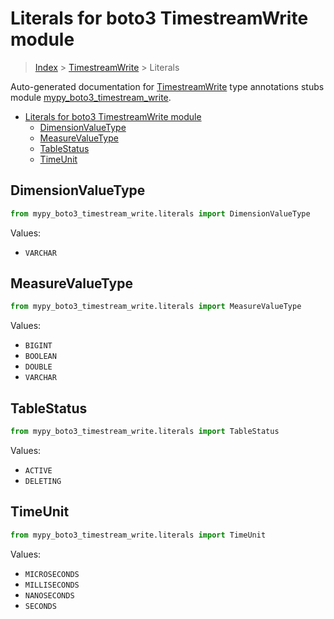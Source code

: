 # Literals for boto3 TimestreamWrite module

> [Index](../README.md) > [TimestreamWrite](./README.md) > Literals

Auto-generated documentation for [TimestreamWrite](https://boto3.amazonaws.com/v1/documentation/api/latest/reference/services/timestream-write.html#TimestreamWrite)
type annotations stubs module [mypy_boto3_timestream_write](https://pypi.org/project/mypy-boto3-timestream-write/).

- [Literals for boto3 TimestreamWrite module](#literals-for-boto3-timestreamwrite-module)
  - [DimensionValueType](#dimensionvaluetype)
  - [MeasureValueType](#measurevaluetype)
  - [TableStatus](#tablestatus)
  - [TimeUnit](#timeunit)

## DimensionValueType

```python
from mypy_boto3_timestream_write.literals import DimensionValueType
```

Values:

- `VARCHAR`

## MeasureValueType

```python
from mypy_boto3_timestream_write.literals import MeasureValueType
```

Values:

- `BIGINT`
- `BOOLEAN`
- `DOUBLE`
- `VARCHAR`

## TableStatus

```python
from mypy_boto3_timestream_write.literals import TableStatus
```

Values:

- `ACTIVE`
- `DELETING`

## TimeUnit

```python
from mypy_boto3_timestream_write.literals import TimeUnit
```

Values:

- `MICROSECONDS`
- `MILLISECONDS`
- `NANOSECONDS`
- `SECONDS`
